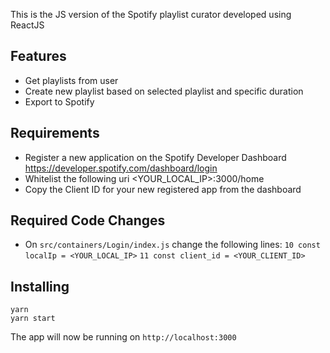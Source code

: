 This is the JS version of the Spotify playlist curator developed using ReactJS

## Features
- Get playlists from user
- Create new playlist based on selected playlist and specific duration
- Export to Spotify

## Requirements
- Register a new application on the Spotify Developer Dashboard https://developer.spotify.com/dashboard/login
- Whitelist the following uri <YOUR_LOCAL_IP>:3000/home
- Copy the Client ID for your new registered app from the dashboard

## Required Code Changes
- On `src/containers/Login/index.js` change the following lines:
`10 const localIp = <YOUR_LOCAL_IP>`
`11 const client_id = <YOUR_CLIENT_ID>`

## Installing
```
yarn
yarn start
```
The app will now be running on `http://localhost:3000`
